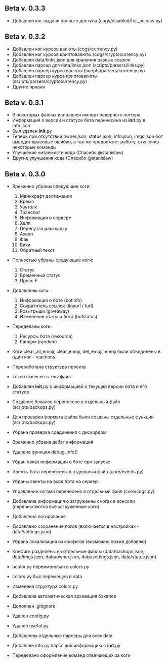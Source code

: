 ## Beta v. 0.3.3
- Добавлен ког выдачи полного доступа (cogs/disabled/full_access.py)


## Beta v. 0.3.2
- Добавлен ког курсов валюты (cogs/currency.py)
- Добавлен ког курсов криптовалюты (cogs/cryptocurrency.py)
- Добавлен data/links.json для хранения разных ссылок
- Добавлен парсер для data/links.json (scripts/parsers/links.py)
- Добавлен парсер курса валюты (scripts/parsers/currency.py)
- Добавлен парсер курса криптовалюты (scripts/parsers/cryptocurrency.py)
- Другие правки


## Beta v. 0.3.1
- В некоторых файлах исправлен импорт неверного логгера
- Информация о версии и статусе бота перенесена из __init__.py в info.json
- Был удален __init__.py
- Теперь при отсутствии owner.json, status.json, info.json, imgs.json бот выводит красивые ошибки, а так же продолжает работу, отключив некоторые команды
- Улучшение читаемости кода (Спасибо @stanisIaw)
- Другие улучшения кода (Спасибо @stanisIaw)


## Beta v. 0.3.0

- Временно убраны следующие коги:
    1) Майнкрафт достижения
    2) Время
    3) Увутолк
    4) Транслит
    5) Информация о сервере
    6) Хелп
    7) Перепутал раскладку
    8) Ахелп
    9) Фак
    10) Вики
    10) Обратный текст

- Полностью убраны следующие коги:
    1) Статус
    2) Временный статус
    3) Пресс F

- Добавлены коги:
    1) Информация о боте (botinfo)
    2) Сократитель ссылок (tinyurl / turl)
    3) Розыгрыши (giveaway)
    4) Изменение статуса бота (botstatus)

- Переделаны коги:
    1) Ресурсы бота (resource)
    2) Рандом (random)

- Коги clear_all_emoji, clear_emoji, del_emoji, emoji были объединены в один ког - reactions.
- Переработана структура проекта
- Токен вынесен в .env файл
- Добавлен __init__.py с информацией о текущей версии бота и его статусе
- Создание бэкапов перенесено в отдельный файл (scripts/backups.py)
- Для проверки формата файла были созданы отдельные функции (scripts/backups.py)
- Убрана проверка соединения с дискордом
- Временно убрана дебаг информация
- Удалена функция debug_info()
- Убран показ информации о боте при запуске
- Эвенты бота перенесены в отдельный файл (core/events.py)
- Убраны эвенты на вход бота на сервер
- Управление когами перенесено в отдельный файл (core/cogs.py)
- Добавлена информация о загруженных когах в консоли (перечисляются все загруженные коги)
- Добавлено логирование
- Добавлено сохранение логов (включается в настройках - data/settings.json)
- Убрана локализация из конфигов (возможно позже добавлю)
- Конфиги разделены на отдельные файлы (data/backups.json, data/imgs.json, data/owner.json, data/settings.json, data/status.json)
- bcolor.py переименован в colors.py
- colors.py был перемещен в data
- Изменена структура colors.py
- Добавлена автоматическая архивация бэкапов
- Дополнен .gitignore
- Удален config.py
- Удален useful.py
- Добавлены отдельные парсеры для всех data
- Добавлен info.py парсящий информацию с __init__.py
- Переделано оформление команд отвечающих за коги